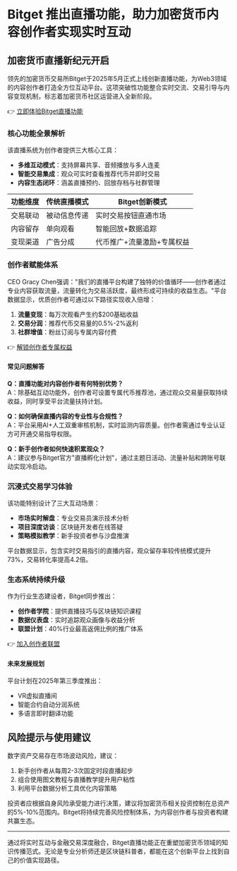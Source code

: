 # Bitget 推出直播功能，助力加密货币内容创作者实现实时互动

## 加密货币直播新纪元开启

领先的加密货币交易所Bitget于2025年5月正式上线创新直播功能，为Web3领域的内容创作者打造全方位互动平台。这项突破性功能整合实时交流、交易引导与内容变现机制，标志着加密货币社区运营进入全新阶段。

👉 [立即体验Bitget直播功能](https://bit.ly/okx_welcome)

### 核心功能全景解析

该直播系统为创作者提供三大核心工具：
- **多维互动模式**：支持屏幕共享、音频播放与多人连麦
- **智能交易集成**：观众可实时查看推荐代币并即时交易
- **内容生态闭环**：涵盖直播预约、回放存档与社群管理

| 功能维度       | 传统直播模式         | Bitget创新模式               |
|----------------|----------------------|------------------------------|
| 交易联动       | 被动信息传递         | 实时交易按钮直通市场         |
| 内容留存       | 单向观看             | 智能回放+数据追踪            |
| 变现渠道       | 广告分成             | 代币推广+流量激励+专属权益   |

### 创作者赋能体系

CEO Gracy Chen强调："我们的直播平台构建了独特的价值循环——创作者通过专业内容获取流量，流量转化为交易活跃度，最终形成可持续的收益生态。"平台数据显示，优质创作者可通过以下路径实现收入倍增：

1. **流量变现**：每万次观看产生约$200基础收益
2. **交易分润**：推荐代币交易量的0.5%-2%返利
3. **社群增值**：粉丝订阅与专属内容付费

👉 [解锁创作者专属权益](https://bit.ly/okx_welcome)

#### 常见问题解答

**Q：直播功能对内容创作者有何特别优势？**  
A：除基础互动功能外，创作者可设置专属代币推荐池，通过观众交易量获取持续收益，同时享受平台流量扶持计划。

**Q：如何确保直播内容的专业性与合规性？**  
A：平台采用AI+人工双重审核机制，实时监测内容质量。创作者需通过专业认证方可开通交易指导权限。

**Q：新手创作者如何快速积累观众？**  
A：建议参与Bitget官方"直播孵化计划"，通过主题日活动、流量补贴和跨账号联动实现冷启动。

### 沉浸式交易学习体验

该功能特别设计了三大互动场景：
- **市场实时解盘**：专业交易员演示技术分析
- **项目深度访谈**：区块链开发者在线答疑
- **策略模拟教学**：新手投资者参与沙盘推演

平台数据显示，包含实时交易指引的直播内容，观众留存率较传统模式提升73%，交易转化率提高4.2倍。

### 生态系统持续升级

作为行业生态建设者，Bitget同步推出：
- **创作者学院**：提供直播技巧与区块链知识课程
- **数据仪表盘**：实时追踪观众画像与收益分析
- **联盟计划**：40%行业最高返佣比例的推广体系

👉 [加入创作者联盟](https://bit.ly/okx_welcome)

#### 未来发展规划

平台计划在2025年第三季度推出：
- VR虚拟直播间
- 智能合约自动分润系统
- 多语言即时翻译功能

## 风险提示与使用建议

数字资产交易存在市场波动风险，建议：
1. 新手创作者从每周2-3次固定时段直播起步
2. 组合使用图文教程与直播教学提升用户粘性
3. 利用平台数据分析工具优化内容策略

投资者应根据自身风险承受能力进行决策，建议将加密货币相关投资控制在总资产的5%-10%范围内。Bitget将持续完善风险控制体系，为内容创作者与投资者构建共赢生态。

---

通过将实时互动与金融交易深度融合，Bitget直播功能正在重塑加密货币领域的知识传播范式。无论是专业分析师还是区块链科普者，都能在这个创新平台上找到自己的价值实现路径。